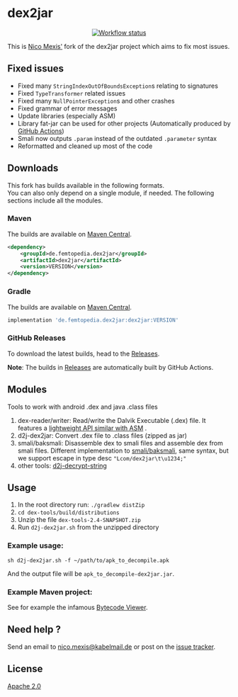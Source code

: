 # dex2jar

<p align="center">
  <a href="https://github.com/ThexXTURBOXx/dex2jar/actions/workflows/build.yml"><img src="https://img.shields.io/github/actions/workflow/status/ThexXTURBOXx/dex2jar/build.yml?logo=githubactions&style=flat-square" alt="Workflow status"></a>
</p>

This is [Nico Mexis'](https://github.com/ThexXTURBOXx) fork of the dex2jar project which aims to fix most issues.

## Fixed issues

* Fixed many `StringIndexOutOfBoundsException`s relating to signatures
* Fixed `TypeTransformer` related issues
* Fixed many `NullPointerException`s and other crashes
* Fixed grammar of error messages
* Update libraries (especially ASM)
* Library fat-jar can be used for other projects (Automatically produced
  by [GitHub Actions](https://github.com/ThexXTURBOXx/dex2jar/actions))
* Smali now outputs `.param` instead of the outdated `.parameter` syntax
* Reformatted and cleaned up most of the code

## Downloads

This fork has builds available in the following formats.<br>
You can also only depend on a single module, if needed. The following sections include all the modules.

### Maven

The builds are available on [Maven Central](https://mvnrepository.com/artifact/de.femtopedia.dex2jar).

```xml
<dependency>
    <groupId>de.femtopedia.dex2jar</groupId>
    <artifactId>dex2jar</artifactId>
    <version>VERSION</version>
</dependency>
```

### Gradle

The builds are available on [Maven Central](https://mvnrepository.com/artifact/de.femtopedia.dex2jar).

```groovy
implementation 'de.femtopedia.dex2jar:dex2jar:VERSION'
```

### GitHub Releases

To download the latest builds, head to the [Releases](https://github.com/ThexXTURBOXx/dex2jar/releases).

**Note**: The builds in [Releases](https://github.com/ThexXTURBOXx/dex2jar/releases) are automatically built by GitHub
Actions.

## Modules

Tools to work with android .dex and java .class files

1. dex-reader/writer:
   Read/write the Dalvik Executable (.dex) file. It features
   a [lightweight API similar with ASM](https://sourceforge.net/p/dex2jar/wiki/Faq/#want-to-read-dex-file-using-dex2jar)
   .
2. d2j-dex2jar:
   Convert .dex file to .class files (zipped as jar)
3. smali/baksmali:
   Disassemble dex to smali files and assemble dex from smali files. Different implementation
   to [smali/baksmali](http://code.google.com/p/smali), same syntax, but we support escape in type desc
   `"Lcom/dex2jar\t\u1234;"`
4. other tools:
   [d2j-decrypt-string](https://sourceforge.net/p/dex2jar/wiki/DecryptStrings)

## Usage

1. In the root directory run: `./gradlew distZip`
2. `cd dex-tools/build/distributions`
3. Unzip the file `dex-tools-2.4-SNAPSHOT.zip`
4. Run `d2j-dex2jar.sh` from the unzipped directory

### Example usage:

```shell
sh d2j-dex2jar.sh -f ~/path/to/apk_to_decompile.apk
```

And the output file will be `apk_to_decompile-dex2jar.jar`.

### Example Maven project:

See for example the infamous [Bytecode Viewer](https://github.com/Konloch/bytecode-viewer).

## Need help ?

Send an email to nico.mexis@kabelmail.de or post on the [issue tracker](https://github.com/ThexXTURBOXx/dex2jar/issues).

## License

[Apache 2.0](http://www.apache.org/licenses/LICENSE-2.0.html)
